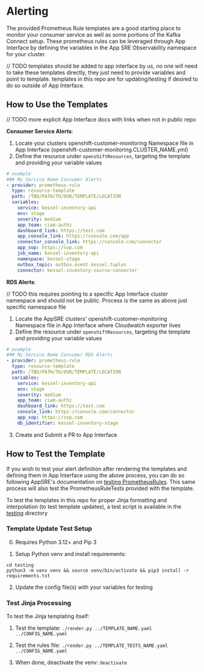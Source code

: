 # Alerting

The provided Prometheus Rule templates are a good starting place to monitor your consumer service as well as some portions of the Kafka Connect setup. These prometheus rules can be leveraged through App Interface by defining the variables in the App SRE Observability namespace for your cluster.

// TODO templates should be added to app interface by us, no one will need to take these templates directly, they just need to provide variables and point to template. templates in this repo are for updating/testing if desired to do so outside of App Interface.

## How to Use the Templates

// TODO more explicit App Interface docs with links when not in public repo

**Consumer Service Alerts**:
1. Locate your clusters openshift-customer-monitoring Namespace file in App Interface (openshift-customer-monitoring.CLUSTER_NAME.yml)
2. Define the resource under `openshiftResources`, targeting the template and providing your variable values

```yaml
# example
### My Service Name Consumer Alerts
- provider: prometheus-rule
  type: resource-template
  path: /TBD/PATH/TO/OUR/TEMPLATE/LOCATION
  variables:
    service: kessel-inventory-api
    env: stage
    severity: medium
    app_team: ciam-authz
    dashboard_link: https://test.com
    app_console_link: https://console.com/app
    connector_console_link: https://console.com/connector
    app_sop: https://sop.com
    job_name: kessel-inventory-api
    namespace: kessel-stage
    outbox_topic: outbox.event.kessel.tuples
    connector: kessel-inventory-source-connector
```

**RDS Alerts**:

// TODO this requires pointing to a specific App Interface cluster namespace and should not be public. Process is the same as above just specific namespace file
1. Locate the AppSRE clusters' openshift-customer-monitoring Namespace file in App Interface where Cloudwatch exporter lives
2. Define the resource under `openshiftResources`, targeting the template and providing your variable values

```yaml
# example
### My Service Name Consumer RDS Alerts
- provider: prometheus-rule
  type: resource-template
  path: /TBD/PATH/TO/OUR/TEMPLATE/LOCATION
  variables:
    service: kessel-inventory-api
    env: stage
    severity: medium
    app_team: ciam-authz
    dashboard_link: https://test.com
    console_link: https://console.com/connector
    app_sop: https://sop.com
    db_identifier: kessel-inventory-stage
```

3. Create and Submit a PR to App Interface

## How to Test the Template

If you wish to test your alert definition after rendering the templates and defining them in App Interface using the above process, you can do so following AppSRE's documentation on [testing PrometheusRules](https://gitlab.cee.redhat.com/service/app-interface/-/blob/master/docs/app-sre/prometheus-rules-tests-in-app-interface.md?ref_type=heads#running-prometheus-tests-locally). This same process will also test the PrometheusRuleTests provided with the template.

To test the templates in this repo for proper Jinja formatting and interpolation (to test template updates), a test script is available in the [testing](./testing/) directory

### Template Update Test Setup

0. Requires Python 3.12+ and Pip 3

1. Setup Python venv and install requirements:

```shell
cd testing
python3 -m venv venv && source venv/bin/activate && pip3 install -r requirements.txt
```

2. Update the config file(s) with your variables for testing

### Test Jinja Processing

To test the Jinja templating itself:

1. Test the template: `./render.py ../TEMPLATE_NAME.yaml ../CONFIG_NAME.yaml`

2. Test the rules file: `./render.py ../TEMPLATE_TESTS_NAME.yaml ../CONFIG_NAME.yaml`

3. When done, deactivate the venv: `deactivate`
